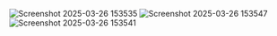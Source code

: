 ![Screenshot 2025-03-26 153535](https://github.com/user-attachments/assets/bf41a92e-9b4b-4590-b7e5-4da06577649e)
![Screenshot 2025-03-26 153547](https://github.com/user-attachments/assets/ea3a9bc4-fc9d-4716-8ce0-db1bda2916f3)
![Screenshot 2025-03-26 153541](https://github.com/user-attachments/assets/31928138-c80a-4596-810e-7148bf163568)
